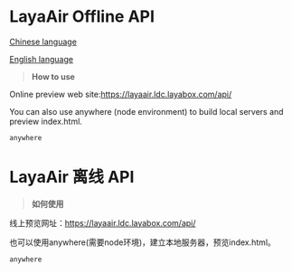 # LayaAir Offline API

[Chinese language](https://github.com/layabox/layaair-api/tree/master/Chinese)

[English language](https://github.com/layabox/layaair-api/tree/master/English)




> **How to use**

Online preview web site:https://layaair.ldc.layabox.com/api/

You can also use anywhere (node environment) to build local servers and preview index.html.

```java
anywhere
```





# LayaAir 离线 API


> **如何使用**

线上预览网址：https://layaair.ldc.layabox.com/api/

也可以使用anywhere(需要node环境)，建立本地服务器，预览index.html。

```java
anywhere
```
